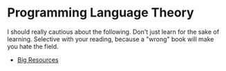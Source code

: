 # Programming Language Theory

I should really cautious about the following. Don't just learn for the sake of learning.
Selective with your reading, because a "wrong" book will make you hate the field.

- [Big Resources](https://steshaw.org/plt/)
